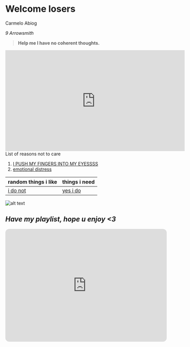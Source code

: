 # **Welcome losers**
Carmelo Abiog

*9 Arrowsmith*

> **Help me I have no coherent thoughts.** 

<iframe width="560" height="315" src="https://www.youtube.com/embed/dFlDRhvM4L0" title="YouTube video player" frameborder="0" allow="accelerometer; autoplay; clipboard-write; encrypted-media; gyroscope; picture-in-picture; web-share" allowfullscreen></iframe>
List of reasons not to care

1. [I PUSH MY FINGERS INTO MY EYESSSS](https://youtu.be/6fVE8kSM43I0)
2. [emotional distress](https://www.youtube.com/watch?v=FvOpPeKSf_4)



| random things i like | things i need |
| ----------- | ----------- |
| [i do not](https://www.youtube.com/watch?v=OFeb1LK1vhM) | [yes i do](https://www.youtube.com/watch?v=Sk0QCtUbyDk)



![alt text](https://scontent.fwnp1-1.fna.fbcdn.net/v/t1.15752-9/322127793_2005838269611465_6539688870192246349_n.jpg?stp=dst-jpg_p403x403&_nc_cat=102&ccb=1-7&_nc_sid=aee45a&_nc_eui2=AeEedHib94fnGC3bnnU_4U9taUVfYsIDRuhpRV9iwgNG6IdpItnKDmYNp5C6oal0MOPlgFw5sElQEXiN08njTWI0&_nc_ohc=QmGidatjplYAX_kMr1w&_nc_ht=scontent.fwnp1-1.fna&oh=03_AdTbzY-7QSbZQRsX5IhSKM0lx53Y1mZq0TelGKK16hlphw&oe=63E8AC20)

## *Have my playlist, hope u enjoy <3*
<iframe style="border-radius:12px" src="https://open.spotify.com/embed/playlist/7MNGhvbeeuL4kwAC1dMHZf?utm_source=generator" width="100%" height="352" frameBorder="0" allowfullscreen="" allow="autoplay; clipboard-write; encrypted-media; fullscreen; picture-in-picture" loading="lazy"></iframe>
